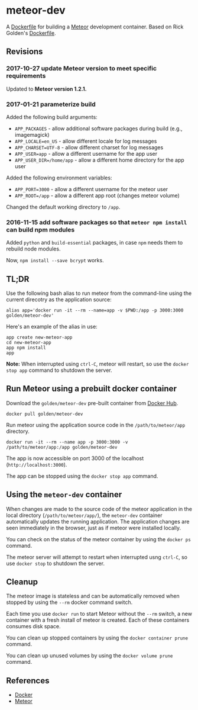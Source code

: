 meteor-dev
==========

A [Dockerfile](http://docs.docker.io/en/latest/reference/builder/) for building a [Meteor](http://www.meteor.com) development container.
Based on Rick Golden's [Dockerfile](https://github.com/golden-garage/meteor-dev).

Revisions
---------

### 2017-10-27 update Meteor version to meet specific requirements

Updated to **Meteor version 1.2.1.**

### 2017-01-21 parameterize build

Added the following build arguments:
* `APP_PACKAGES` - allow additional software packages during build (e.g., imagemagick)
* `APP_LOCALE=en_US` - allow different locale for log messages
* `APP_CHARSET=UTF-8` - allow different charset for log messages
* `APP_USER=app` - allow a different username for the app user
* `APP_USER_DIR=/home/app` - allow a different home directory for the app user

Added the following environment variables:
* `APP_PORT=3000` - allow a different username for the meteor user
* `APP_ROOT=/app` - allow a different app root (changes meteor volume)

Changed the default working directory to `/app`.

### 2016-11-15 add software packages so that `meteor npm install` can build npm modules

Added `python` and `build-essential` packages, in case `npm` needs them to rebuild node modules.

Now, `npm install --save bcrypt` works.


TL;DR
-----

Use the following bash alias to run meteor from the command-line using the current direcotry as the application source:

    alias app='docker run -it --rm --name=app -v $PWD:/app -p 3000:3000 golden/meteor-dev'


Here's an example of the alias in use:

    app create new-meteor-app
    cd new-meteor-app
    app npm install
    app


**Note:** When interrupted using `ctrl-C`, meteor will restart, so use the `docker stop app` command to shutdown the server.



Run Meteor using a prebuilt docker container
--------------------------------------------

Download the `golden/meteor-dev` pre-built container from [Docker Hub](http://hub.docker.com).

    docker pull golden/meteor-dev


Run meteor using the application source code in the `/path/to/meteor/app` directory.

    docker run -it --rm --name app -p 3000:3000 -v /path/to/meteor/app:/app golden/meteor-dev


The app is now accessible on port 3000 of the localhost (`http://localhost:3000`).

The app can be stopped using the `docker stop app` command.



Using the `meteor-dev` container
--------------------------------

When changes are made to the source code of the meteor application in the local directory (`/path/to/meteor/app/`), the `meteor-dev` container automatically updates the running application. The application changes are seen immediately in the browser, just as if meteor were installed locally.

You can check on the status of the meteor container by using the `docker ps` command.

The meteor server will attempt to restart when interrupted usng `ctrl-C`, so use `docker stop` to shutdown the server.



Cleanup
-------

The meteor image is stateless and can be automatically removed when stopped by using the `--rm` docker command switch.

Each time you use `docker run` to start Meteor without the `--rm` switch, a new container with a fresh install of meteor is created. Each of these containers consumes disk space.

You can clean up stopped containers by using the `docker container prune` command.

You can clean up unused volumes by using the `docker volume prune` command.



References
----------

- [Docker](http://docker.io)
- [Meteor](http://meteor.com)
